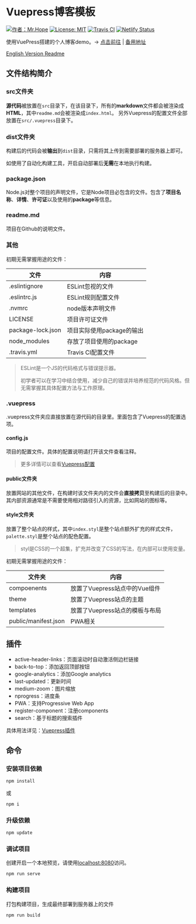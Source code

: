 # Vuepress博客模板

[![作者：Mr.Hope](https://img.shields.io/badge/作者-Mr.Hope-blue.svg)](https://mrhope.nenuyouth.com)
[![License: MIT](https://img.shields.io/badge/License-MIT-success.svg)](https://mrhope.nenuyouth.com)
[![Travis CI](https://travis-ci.com/nenuyouth/VuepressTemplate.svg?branch=master)](https://travis-ci.com/nenuyouth/VuepressTemplate)
[![Netlify Status](https://api.netlify.com/api/v1/badges/6f56c571-a5aa-41d2-a93d-2b83d0f70ea7/deploy-status)](https://app.netlify.com/sites/vuepress-example/deploys)

使用VuePress搭建的个人博客demo。→ [点击前往](https://vuepress.nenuyouth.com/) | [备用地址](https://vuepress-example.netlify.com)

[English Version Readme](https://github.com/nenuyouth/VuepressTemplate/blob/master/readme.en-US.md)

## 文件结构简介

### src文件夹

**源代码**被放置在`src`目录下，在该目录下，所有的**markdown**文件都会被渲染成**HTML**，其中`readme.md`会被渲染成`index.html`。  另外Vuepress的配置文件全部放置在`src/.vuepress`目录下。

### dist文件夹

构建后的代码会被**输出**到`dist`目录，只需将其上传到需要部署的服务器上即可。

如使用了自动化构建工具，开启自动部署后**无需**在本地执行构建。

### package.json

Node.js对整个项目的声明文件，它是Node项目必包含的文件。包含了**项目名称**、**详情**、**许可证**以及使用的**package**等信息。

### readme.md

项目在Github的说明文件。

### 其他

初期无需掌握用途的文件：

| 文件              | 内容                      |
| ----------------- | ------------------------- |
| .eslintignore     | ESLint忽视的文件          |
| .eslintrc.js      | ESLint规则配置文件        |
| .nvmrc            | node版本声明文件          |
| LICENSE           | 项目许可证文件            |
| package-lock.json | 项目实际使用package的输出 |
| node_modules      | 存放了项目使用的package   |
| .travis.yml       | Travis CI配置文件         |

> ESLint是一个JS的代码格式与错误提示器。
>
> 初学者可以在学习中结合使用，减少自己的错误并培养规范的代码风格。但无需掌握其具体配置方法与工作原理。

### .vuepress

.vuepress文件夹应直接放置在源代码的目录里。里面包含了Vuepress的配置选项。

#### config.js

项目的配置文件。具体的配置说明请打开该文件查看注释。

> 更多详情可以查看[Vuepress配置](https://v1.vuepress.vuejs.org/zh/config/)

#### public文件夹

放置网站的其他文件，在构建时该文件夹内的文件会**直接拷贝**至构建后的目录中。其内部资源通常是不需要使用相对路径引入的资源，比如网站的图标等。

#### style文件夹

放置了整个站点的样式，其中`index.styl`是整个站点额外扩充的样式文件，`palette.styl`是整个站点的配色配置。

> styl是CSS的一个超集，扩充并改变了CSS的写法，在内部可以使用变量。

初期无需掌握用途的文件：

| 文件夹               | 内容                           |
| -------------------- | ------------------------------ |
| compoenents          | 放置了Vuepress站点中的Vue组件  |
| theme                | 放置了Vuepress站点的主题       |
| templates            | 放置了Vuepress站点的模板与布局 |
| public/manifest.json | PWA相关                        |

## 插件

- active-header-links：页面滚动时自动激活侧边栏链接
- back-to-top：添加返回顶部按钮
- google-analytics：添加Google analytics
- last-updated：更新时间
- medium-zoom：图片缩放
- nprogress：进度条
- PWA：支持Progressive Web App
- register-component：注册components
- search：基于标题的搜索插件

具体用法详见：[Vuepress插件](https://v1.vuepress.vuejs.org/zh/plugin/)

## 命令

### 安装项目依赖

```bash
npm install
```

或

```bash
npm i
```

### 升级依赖

```bash
npm update
```

### 调试项目

创建开启一个本地预览，请使用[localhost:8080](http://localhost:8080)访问。

```bash
npm run serve
```

### 构建项目

打包构建项目，生成最终部署到服务器上的文件

```bash
npm run build
```
